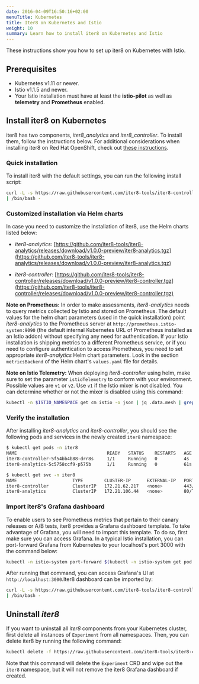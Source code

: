 ```yaml
---
date: 2016-04-09T16:50:16+02:00
menuTitle: Kubernetes
title: Iter8 on Kubernetes and Istio
weight: 10
summary: Learn how to install iter8 on Kubernetes and Istio
---
```


These instructions show you how to set up iter8 on Kubernetes with Istio.

## Prerequisites

* Kubernetes v1.11 or newer.
* Istio v1.1.5 and newer.
* Your Istio installation must have at least the **istio-pilot** as well as **telemetry** and **Prometheus** enabled.

## Install iter8 on Kubernetes

iter8 has two components, _iter8_analytics_ and _iter8_controller_. To install them, follow the instructions below. For additional considerations when installing iter8 on Red Hat OpenShift, check out [these instructions](red-hat.md).

### Quick installation

To install iter8 with the default settings, you can run the following install script:

```bash
curl -L -s https://raw.githubusercontent.com/iter8-tools/iter8-controller/v1.0.0-preview/install/install.sh \
| /bin/bash -
```

### Customized installation via Helm charts

In case you need to customize the installation of iter8, use the Helm charts listed below:

* _iter8-analytics_: [https://github.com/iter8-tools/iter8-analytics/releases/download/v1.0.0-preview/iter8-analytics.tgz](https://github.com/iter8-tools/iter8-analytics/releases/download/v1.0.0-preview/iter8-analytics.tgz)

* _iter8-controller_: [https://github.com/iter8-tools/iter8-controller/releases/download/v1.0.0-preview/iter8-controller.tgz](https://github.com/iter8-tools/iter8-controller/releases/download/v1.0.0-preview/iter8-controller.tgz)

**Note on Prometheus:** In order to make assessments, _iter8-analytics_ needs to query metrics collected by Istio and stored on Prometheus. The default values for the helm chart parameters (used in the quick installation) point _iter8-analytics_ to the Prometheus server at `http://prometheus.istio-system:9090` (the default internal Kubernetes URL of Prometheus installed as an Istio addon) without specifying any need for authentication. If your Istio installation is shipping metrics to a different Prometheus service, or if you need to configure authentication to access Prometheus, you need to set appropriate _iter8-analytics_ Helm chart parameters. Look in the section `metricsBackend` of the Helm chart's `values.yaml` file for details.

**Note on Istio Telemetry:** When deploying _iter8-controller_ using helm, make sure to set the parameter `istioTelemetry` to conform with your environment. Possible values are `v1` or `v2`. Use `v1` if the Istio mixer is not disabled. You can determine whether or not the mixer is disabled using this command:

```bash
kubectl -n $ISTIO_NAMESPACE get cm istio -o json | jq .data.mesh | grep -o 'disableMixerHttpReports: [A-Za-z]\+' | cut -d ' ' -f2
```

### Verify the installation

After installing _iter8-analytics_ and _iter8-controller_, you should see the following pods and services in the newly created `iter8` namespace:

```bash
$ kubectl get pods -n iter8
NAME                                  READY   STATUS    RESTARTS   AGE
iter8-controller-5f54bb4b88-drr8s     1/1     Running   0          4s
iter8-analytics-5c5758ccf9-p575b      1/1     Running   0          61s
```

```bash
$ kubectl get svc -n iter8
NAME                     TYPE        CLUSTER-IP      EXTERNAL-IP   PORT(S)   AGE
iter8-controller         ClusterIP   172.21.62.217   <none>        443/TCP   20s
iter8-analytics          ClusterIP   172.21.106.44   <none>        80/TCP    76s
```

### Import iter8's Grafana dashboard

To enable users to see Prometheus metrics that pertain to their canary releases or A/B tests, iter8 provides a Grafana dashboard template. To take advantage of Grafana, you will need to import this template. To do so, first make sure you can access Grafana. In a typical Istio installation, you can port-forward Grafana from Kubernetes to your localhost's port 3000 with the command below:

```bash
kubectl -n istio-system port-forward $(kubectl -n istio-system get pod -l app=grafana -o jsonpath='{.items[0].metadata.name}') 3000:3000
```

After running that command, you can access Grafana's UI at `http://localhost:3000`.Iter8 dashboard can be imported by:

```bash
curl -L -s https://raw.githubusercontent.com/iter8-tools/iter8-controller/v1.0.0-preview/hack/grafana_install_dashboard.sh \
| /bin/bash -
```

## Uninstall _iter8_

If you want to uninstall all _iter8_ components from your Kubernetes cluster, first delete all instances of `Experiment` from all namespaces. Then, you can delete iter8 by running the following command:

```bash
kubectl delete -f https://raw.githubusercontent.com/iter8-tools/iter8-controller/v1.0.0-preview/install/iter8-controller.yaml
```

Note that this command will delete the `Experiment` CRD and wipe out the `iter8` namespace, but it will not remove the iter8 Grafana dashboard if created.
